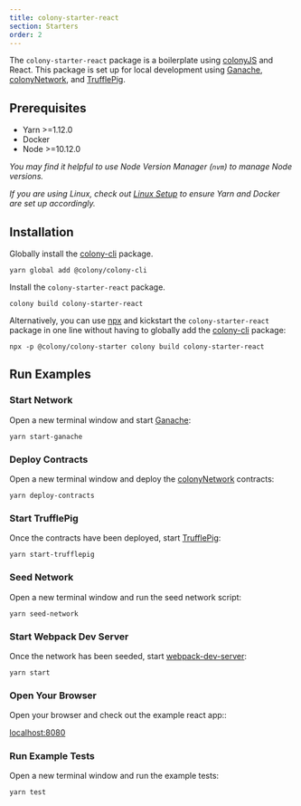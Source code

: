 ```yaml
---
title: colony-starter-react
section: Starters
order: 2
---
```


The `colony-starter-react` package is a boilerplate using [colonyJS](https://github.com/JoinColony/colonyJS) and React. This package is set up for local development using [Ganache](https://github.com/trufflesuite/ganache-cli), [colonyNetwork](https://github.com/JoinColony/colonyNetwork), and [TrufflePig](https://github.com/JoinColony/trufflepig).

## Prerequisites

- Yarn >=1.12.0
- Docker
- Node >=10.12.0

_You may find it helpful to use Node Version Manager (`nvm`) to manage Node versions._

_If you are using Linux, check out [Linux Setup](/docs-linux-setup/) to ensure Yarn and Docker are set up accordingly._

## Installation

Globally install the [colony-cli](/cli-colony-cli) package.

```
yarn global add @colony/colony-cli
```

Install the `colony-starter-react` package.

```
colony build colony-starter-react
```

Alternatively, you can use [npx](https://www.npmjs.com/package/npx) and kickstart the `colony-starter-react` package in one line without having to globally add the [colony-cli](/cli-colony-cli) package:

```
npx -p @colony/colony-starter colony build colony-starter-react
```

## Run Examples

### Start Network

Open a new terminal window and start [Ganache](https://github.com/trufflesuite/ganache-cli):

```
yarn start-ganache
```

### Deploy Contracts

Open a new terminal window and deploy the [colonyNetwork](https://github.com/JoinColony/colonyNetwork) contracts:

```
yarn deploy-contracts
```

### Start TrufflePig

Once the contracts have been deployed, start [TrufflePig](https://github.com/JoinColony/trufflepig):

```
yarn start-trufflepig
```

### Seed Network

Open a new terminal window and run the seed network script:

```
yarn seed-network
```

### Start Webpack Dev Server

Once the network has been seeded, start [webpack-dev-server](https://github.com/webpack/webpack-dev-server):

```
yarn start
```

### Open Your Browser

Open your browser and check out the example react app::

[localhost:8080](http://localhost:8080)

### Run Example Tests

Open a new terminal window and run the example tests:

```
yarn test
```
